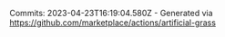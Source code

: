 Commits: 2023-04-23T16:19:04.580Z - Generated via https://github.com/marketplace/actions/artificial-grass
<br>
